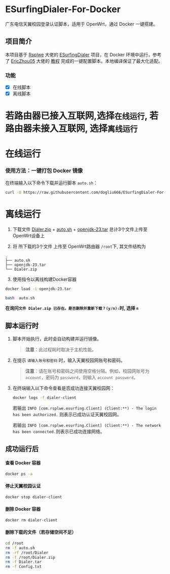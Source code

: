 # ESurfingDialer-For-Docker 

广东电信天翼校园登录认证脚本，适用于 OpenWrt，通过 Docker 一键搭建。

## 项目简介

本项目基于 [Rsplwe](https://github.com/Rsplwe) 大佬的 [ESurfingDialer](https://github.com/Rsplwe/ESurfingDialer) 项目，在 Docker 环境中运行，参考了 [EricZhou05](https://github.com/EricZhou05) 大佬的 [教程](https://github.com/EricZhou05/ESurfingDialerTutorial) 完成的一键配置脚本。本地编译保证了最大化适配。

### 功能
- [x] 在线脚本
- [x] 离线脚本

# 若路由器已接入互联网,选择`在线运行`, 若路由器未接入互联网, 选择`离线运行`

# 在线运行

### 使用方法：一键打包 Docker 镜像
   在终端输入以下命令下载并运行脚本 `auto.sh`：
   ```bash
   curl -O https://raw.githubusercontent.com/dogliu666/ESurfingDialer-For-Docker/main/auto.sh && bash auto.sh
   ```

# 离线运行

1. 下载文件 [Dialer.zip](https://github.com/dogliu666/ESurfingDialer-For-Docker/releases/download/Latest/Dialer.zip) + [auto.sh](https://raw.githubusercontent.com/dogliu666/ESurfingDialer-For-Docker/refs/heads/main/auto.sh) + [openjdk-23.tar](https://github.com/dogliu666/ESurfingDialer-For-Docker/releases/download/Latest/openjdk-23.tar) 总计3个文件上传至OpenWrt设备上

2. 将 所下载的3个文件 上传至 OpenWrt路由器 `/root`下, 其文件结构为
```
.
├── auto.sh
├── openjdk-23.tar
└── Dialer.zip 
```

3. 使用指令以离线构建Docker容器
```bash
docker load -i openjdk-23.tar
```

```bash
bash  auto.sh
```
**在询问`文件 Dialer.zip 已存在。是否删除并重新下载？(y/n):`时, 选择 `n`**

## 脚本运行时
1. 脚本开始执行，此时会自动构建并运行镜像。
   > **注意**：此过程耗时取决于主机性能。

2. 在提示 `请输入账号和密码` 时，输入天翼校园网账号和密码。
   > **注意**：请在账号和密码之间使用空格分隔。例如，校园网账号为 `account`，密码为 `password`，则输入 `account password`。

3. 在终端输入以下命令查看是否成功连接天翼校园网：
   ```bash
   docker logs -f dialer-client
   ```
   若输出 `INFO [com.rsplwe.esurfing.Client] (Client:**) - The login has been authorized.` 则表示已成功认证天翼校园网。
   
   若输出 `INFO [com.rsplwe.esurfing.Client] (Client:**) - The network has been connected.`则表示已成功连接网络。
   
## 成功运行后

#### 查看 Docker 容器
```bash
docker ps -a
```

#### 停止天翼校园认证
```bash
docker stop dialer-client
```

#### 删除 Docker 容器
```bash
docker rm dialer-client
```

#### 删除下载的文件（若存储空间不足）
```bash
cd /root
rm -f auto.sh
rm -rf /root/Dialer
rm -f /root/Dialer.zip
rm -f Dialer.tar
rm -f Config.txt
```
